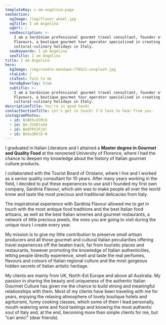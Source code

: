 ```yaml
---
templateKey: i-am-angelina-page
seoSection:
  ogImage: /img/flavor_wheel.jpg
  ogTitle: I am Angelina
  ogUrl: /
  seoDescription: >-
    I am a Sardinian professional gourmet travel consultant, founder of Italian
    Flavours, a boutique gourmet tour operator specialised in creating unique
    cultural-culinary holidays in Italy.
  seoKeywords: I am Angelina
  seoTitle: I am Angelina
title: I am Angelina
hero:
  bgImage: /img/candre-mandawe-770521-unsplash.jpg
  ctaLink: /
  ctaText: Talk to me
  heroBgOverlay: true
  subtitle: >-
    I am a Sardinian professional gourmet travel consultant, founder of Italian
    Flavours, a boutique gourmet tour operator specialised in creating unique
    cultural-culinary holidays in Italy.
descriptionTitle: You're in good hands
contactSectionTitle: Let's get in touch! I'd love to hear from you.
instagramPhotos:
  - id: BnBX5s9lMc8
  - id: Bm-2VXDln8d
  - id: Bm8TPUJFjbl
  - id: Bm5o30klO-N
---
```

I graduated in Italian Literature and I attained a **Master degree in Gourmet and Quality Food** at the renowned University of Florence, where I had the chance to deepen my knowledge about the history of Italian gourmet culture products.

I collaborated with the Tourist Board of Oristano, where I live and I worked as a senior quality consultant for 10 years. After many years working in the field, I decided to put these experiences to use and I founded my first own company, Sardinia Flavour, which aim was to make people all over the world know and taste the most precious and traditional delicacies from Italy.

The inspirational experience with Sardinia Flavour allowed me to get in touch with the most antique food traditions and the best Italian food artisans, as well as the best Italian wineries and gourmet restaurants, a network of little precious jewels, the ones you are going to visit during the unique tours I create every year.

My mission is to give my little contribution to preserve small artisan producers and all those gourmet and cultural Italian peculiarities offering travel experiences off the beaten track, far from touristic places and restaurants, however promoting the knowledge of Italian authenticities, letting people directly experience, smell and taste the real perfumes, flavours and colours of Italian regional culture and the most gorgeous hidden secrets of Italian artistic heritage.

My clients are mainly from UK, North-Est Europe and above all Australia. My passion in sharing the beauty and uniqueness of the authentic Italian Gourmet Culture has given me the chance to build strong and meaningful relationships with them. Most of my clients have been traveling with me for years, enjoying the relaxing atmosphere of lovely boutique hotels and agriturismi, funny cooking classes, which some of them I lead personally, mouth-watering wine and food tastings and knowing the most authentic soul of Italy and, at the end, becoming more than simple clients for me, but “cari amici” (dear friends)
